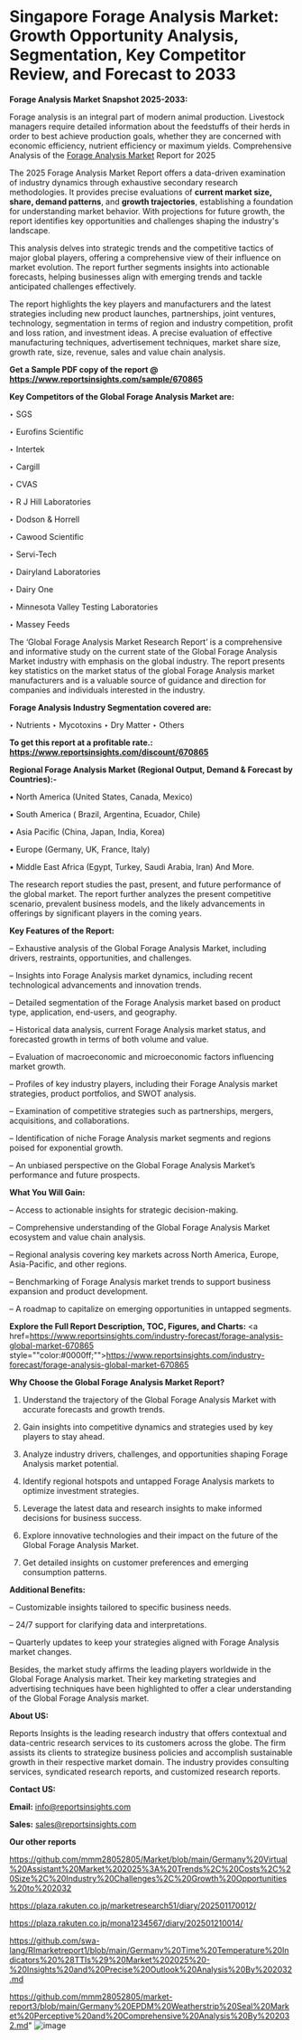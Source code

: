 # Singapore Forage Analysis Market: Growth Opportunity Analysis, Segmentation, Key Competitor Review, and Forecast to 2033

<strong>Forage Analysis Market Snapshot 2025-2033:</strong>

Forage analysis is an integral part of modern animal production. Livestock managers require detailed information about the feedstuffs of their herds in order to best achieve production goals, whether they are concerned with economic efficiency, nutrient efficiency or maximum yields. Comprehensive Analysis of the <a href=https://www.reportsinsights.com/sample/670865>Forage Analysis Market</a> Report for 2025

The 2025 Forage Analysis Market Report offers a data-driven examination of industry dynamics through exhaustive secondary research methodologies. It provides precise evaluations of <strong>current market size, share, demand patterns</strong>, and <strong>growth trajectories</strong>, establishing a foundation for understanding market behavior. With projections for future growth, the report identifies key opportunities and challenges shaping the industry's landscape.

This analysis delves into strategic trends and the competitive tactics of major global players, offering a comprehensive view of their influence on market evolution. The report further segments insights into actionable forecasts, helping businesses align with emerging trends and tackle anticipated challenges effectively.

The report highlights the key players and manufacturers and the latest strategies including new product launches, partnerships, joint ventures, technology, segmentation in terms of region and industry competition, profit and loss ration, and investment ideas. A precise evaluation of effective manufacturing techniques, advertisement techniques, market share size, growth rate, size, revenue, sales and value chain analysis.

<strong>Get a Sample PDF copy of the report @ <a href=https://www.reportsinsights.com/sample/670865 style=color:#0000ff;>https://www.reportsinsights.com/sample/670865</a></strong>

<strong>Key Competitors of the Global Forage Analysis Market are:</strong>

‣ SGS

‣ Eurofins Scientific

‣ Intertek

‣ Cargill

‣ CVAS

‣ R J Hill Laboratories

‣ Dodson & Horrell

‣ Cawood Scientific

‣ Servi-Tech

‣ Dairyland Laboratories

‣ Dairy One

‣ Minnesota Valley Testing Laboratories

‣ Massey Feeds

The ‘Global Forage Analysis Market Research Report’ is a comprehensive and informative study on the current state of the Global Forage Analysis Market industry with emphasis on the global industry. The report presents key statistics on the market status of the global Forage Analysis market manufacturers and is a valuable source of guidance and direction for companies and individuals interested in the industry.

<strong>Forage Analysis Industry Segmentation covered are:</strong>

‣ Nutrients
‣ Mycotoxins
‣ Dry Matter
‣ Others

<strong>To get this report at a profitable rate.: <a href=https://www.reportsinsights.com/discount/670865 style=color:#0000ff;>https://www.reportsinsights.com/discount/670865</a></strong>

<strong>Regional Forage Analysis Market (Regional Output, Demand &amp; Forecast by Countries):-</strong>

• North America (United States, Canada, Mexico)

• South America ( Brazil, Argentina, Ecuador, Chile)

• Asia Pacific (China, Japan, India, Korea)

• Europe (Germany, UK, France, Italy)

• Middle East Africa (Egypt, Turkey, Saudi Arabia, Iran) And More.

The research report studies the past, present, and future performance of the global market. The report further analyzes the present competitive scenario, prevalent business models, and the likely advancements in offerings by significant players in the coming years.

<strong>Key Features of the Report:</strong>

– Exhaustive analysis of the Global Forage Analysis Market, including drivers, restraints, opportunities, and challenges.

– Insights into Forage Analysis market dynamics, including recent technological advancements and innovation trends.

– Detailed segmentation of the Forage Analysis market based on product type, application, end-users, and geography.

– Historical data analysis, current Forage Analysis market status, and forecasted growth in terms of both volume and value.

– Evaluation of macroeconomic and microeconomic factors influencing market growth.

– Profiles of key industry players, including their Forage Analysis market strategies, product portfolios, and SWOT analysis.

– Examination of competitive strategies such as partnerships, mergers, acquisitions, and collaborations.

– Identification of niche Forage Analysis market segments and regions poised for exponential growth.

– An unbiased perspective on the Global Forage Analysis Market’s performance and future prospects.

<strong>What You Will Gain:</strong>

– Access to actionable insights for strategic decision-making.

– Comprehensive understanding of the Global Forage Analysis Market ecosystem and value chain analysis.

– Regional analysis covering key markets across North America, Europe, Asia-Pacific, and other regions.

– Benchmarking of Forage Analysis market trends to support business expansion and product development.

– A roadmap to capitalize on emerging opportunities in untapped segments.

<strong>Explore the Full Report Description, TOC, Figures, and Charts:</strong>
<a href=https://www.reportsinsights.com/industry-forecast/forage-analysis-global-market-670865 style=""color:#0000ff;"">https://www.reportsinsights.com/industry-forecast/forage-analysis-global-market-670865</a>

<strong>Why Choose the Global Forage Analysis Market Report?</strong>

1. Understand the trajectory of the Global Forage Analysis Market with accurate forecasts and growth trends.

2. Gain insights into competitive dynamics and strategies used by key players to stay ahead.

3. Analyze industry drivers, challenges, and opportunities shaping Forage Analysis market potential.

4. Identify regional hotspots and untapped Forage Analysis markets to optimize investment strategies.

5. Leverage the latest data and research insights to make informed decisions for business success.

6. Explore innovative technologies and their impact on the future of the Global Forage Analysis Market.

7. Get detailed insights on customer preferences and emerging consumption patterns.

<strong>Additional Benefits:</strong>

– Customizable insights tailored to specific business needs.

– 24/7 support for clarifying data and interpretations.

– Quarterly updates to keep your strategies aligned with Forage Analysis market changes.

Besides, the market study affirms the leading players worldwide in the Global Forage Analysis market. Their key marketing strategies and advertising techniques have been highlighted to offer a clear understanding of the Global Forage Analysis market.

<strong><strong>About US</strong>:</strong>

Reports Insights is the leading research industry that offers contextual and data-centric research services to its customers across the globe. The firm assists its clients to strategize business policies and accomplish sustainable growth in their respective market domain. The industry provides consulting services, syndicated research reports, and customized research reports.

<strong>Contact US:</strong>

<p class=><b>Email:</b> <a href=mailto:info@reportsinsights.com>info@reportsinsights.com</a></p>
<p class=><b>Sales:</b> <a href=mailto:sales@reportsinsights.com>sales@reportsinsights.com</a></p>

<strong>Our other reports</strong>

<a href=https://github.com/mmm28052805/Market/blob/main/Germany%20Virtual%20Assistant%20Market%202025%3A%20Trends%2C%20Costs%2C%20Size%2C%20Industry%20Challenges%2C%20Growth%20Opportunities%20to%202032>https://github.com/mmm28052805/Market/blob/main/Germany%20Virtual%20Assistant%20Market%202025%3A%20Trends%2C%20Costs%2C%20Size%2C%20Industry%20Challenges%2C%20Growth%20Opportunities%20to%202032</a>

<a href=https://plaza.rakuten.co.jp/marketresearch51/diary/202501170012/>https://plaza.rakuten.co.jp/marketresearch51/diary/202501170012/</a>

<a href=https://plaza.rakuten.co.jp/mona1234567/diary/202501210014/>https://plaza.rakuten.co.jp/mona1234567/diary/202501210014/</a>

<a href=https://github.com/swa-lang/RImarketreport1/blob/main/Germany%20Time%20Temperature%20Indicators%20%28TTIs%29%20Market%202025%20-%20Insights%20and%20Precise%20Outlook%20Analysis%20By%202032.md>https://github.com/swa-lang/RImarketreport1/blob/main/Germany%20Time%20Temperature%20Indicators%20%28TTIs%29%20Market%202025%20-%20Insights%20and%20Precise%20Outlook%20Analysis%20By%202032.md</a>

<a href=https://github.com/mmm28052805/market-report3/blob/main/Germany%20EPDM%20Weatherstrip%20Seal%20Market%20Perceptive%20and%20Comprehensive%20Analysis%20By%202032.md>https://github.com/mmm28052805/market-report3/blob/main/Germany%20EPDM%20Weatherstrip%20Seal%20Market%20Perceptive%20and%20Comprehensive%20Analysis%20By%202032.md</a>"
![image](https://github.com/user-attachments/assets/fa2d2c62-b186-4ee5-9cba-a0381674d1e4)

